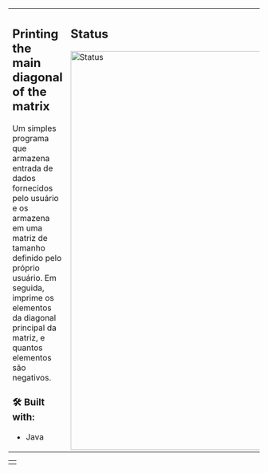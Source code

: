 <table>
  <tr>
    <td>

## Printing the main diagonal of the matrix

Um simples programa que armazena entrada de dados fornecidos pelo usuário e os armazena em uma matriz de tamanho definido pelo próprio usuário. Em seguida, imprime os elementos da diagonal principal da matriz, e quantos elementos são negativos.

### 🛠️ Built with:

- Java

    </td>
    <td>

## Status

<img src="https://i.imgur.com/HXXMazr.png" width="800" alt="Status">

  </tr>
</table>

<table>
  <tr>
    <td>



